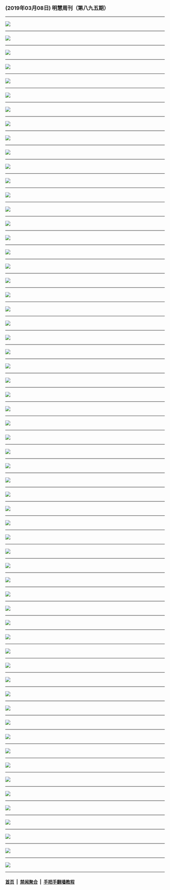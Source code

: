 ### (2019年03月08日) 明慧周刊（第八九五期） 

---

<img src="http://qikan.minghui.org/mhqkpage/qikanimage/2019/03/08/mhweekly895_read-online1.png"/><hr/>
<img src="http://qikan.minghui.org/mhqkpage/qikanimage/2019/03/08/mhweekly895_read-online2.png"/><hr/>
<img src="http://qikan.minghui.org/mhqkpage/qikanimage/2019/03/08/mhweekly895_read-online3.png"/><hr/>
<img src="http://qikan.minghui.org/mhqkpage/qikanimage/2019/03/08/mhweekly895_read-online4.png"/><hr/>
<img src="http://qikan.minghui.org/mhqkpage/qikanimage/2019/03/08/mhweekly895_read-online5.png"/><hr/>
<img src="http://qikan.minghui.org/mhqkpage/qikanimage/2019/03/08/mhweekly895_read-online6.png"/><hr/>
<img src="http://qikan.minghui.org/mhqkpage/qikanimage/2019/03/08/mhweekly895_read-online7.png"/><hr/>
<img src="http://qikan.minghui.org/mhqkpage/qikanimage/2019/03/08/mhweekly895_read-online8.png"/><hr/>
<img src="http://qikan.minghui.org/mhqkpage/qikanimage/2019/03/08/mhweekly895_read-online9.png"/><hr/>
<img src="http://qikan.minghui.org/mhqkpage/qikanimage/2019/03/08/mhweekly895_read-online10.png"/><hr/>
<img src="http://qikan.minghui.org/mhqkpage/qikanimage/2019/03/08/mhweekly895_read-online11.png"/><hr/>
<img src="http://qikan.minghui.org/mhqkpage/qikanimage/2019/03/08/mhweekly895_read-online12.png"/><hr/>
<img src="http://qikan.minghui.org/mhqkpage/qikanimage/2019/03/08/mhweekly895_read-online13.png"/><hr/>
<img src="http://qikan.minghui.org/mhqkpage/qikanimage/2019/03/08/mhweekly895_read-online14.png"/><hr/>
<img src="http://qikan.minghui.org/mhqkpage/qikanimage/2019/03/08/mhweekly895_read-online15.png"/><hr/>
<img src="http://qikan.minghui.org/mhqkpage/qikanimage/2019/03/08/mhweekly895_read-online16.png"/><hr/>
<img src="http://qikan.minghui.org/mhqkpage/qikanimage/2019/03/08/mhweekly895_read-online17.png"/><hr/>
<img src="http://qikan.minghui.org/mhqkpage/qikanimage/2019/03/08/mhweekly895_read-online18.png"/><hr/>
<img src="http://qikan.minghui.org/mhqkpage/qikanimage/2019/03/08/mhweekly895_read-online19.png"/><hr/>
<img src="http://qikan.minghui.org/mhqkpage/qikanimage/2019/03/08/mhweekly895_read-online20.png"/><hr/>
<img src="http://qikan.minghui.org/mhqkpage/qikanimage/2019/03/08/mhweekly895_read-online21.png"/><hr/>
<img src="http://qikan.minghui.org/mhqkpage/qikanimage/2019/03/08/mhweekly895_read-online22.png"/><hr/>
<img src="http://qikan.minghui.org/mhqkpage/qikanimage/2019/03/08/mhweekly895_read-online23.png"/><hr/>
<img src="http://qikan.minghui.org/mhqkpage/qikanimage/2019/03/08/mhweekly895_read-online24.png"/><hr/>
<img src="http://qikan.minghui.org/mhqkpage/qikanimage/2019/03/08/mhweekly895_read-online25.png"/><hr/>
<img src="http://qikan.minghui.org/mhqkpage/qikanimage/2019/03/08/mhweekly895_read-online26.png"/><hr/>
<img src="http://qikan.minghui.org/mhqkpage/qikanimage/2019/03/08/mhweekly895_read-online27.png"/><hr/>
<img src="http://qikan.minghui.org/mhqkpage/qikanimage/2019/03/08/mhweekly895_read-online28.png"/><hr/>
<img src="http://qikan.minghui.org/mhqkpage/qikanimage/2019/03/08/mhweekly895_read-online29.png"/><hr/>
<img src="http://qikan.minghui.org/mhqkpage/qikanimage/2019/03/08/mhweekly895_read-online30.png"/><hr/>
<img src="http://qikan.minghui.org/mhqkpage/qikanimage/2019/03/08/mhweekly895_read-online31.png"/><hr/>
<img src="http://qikan.minghui.org/mhqkpage/qikanimage/2019/03/08/mhweekly895_read-online32.png"/><hr/>
<img src="http://qikan.minghui.org/mhqkpage/qikanimage/2019/03/08/mhweekly895_read-online33.png"/><hr/>
<img src="http://qikan.minghui.org/mhqkpage/qikanimage/2019/03/08/mhweekly895_read-online34.png"/><hr/>
<img src="http://qikan.minghui.org/mhqkpage/qikanimage/2019/03/08/mhweekly895_read-online35.png"/><hr/>
<img src="http://qikan.minghui.org/mhqkpage/qikanimage/2019/03/08/mhweekly895_read-online36.png"/><hr/>
<img src="http://qikan.minghui.org/mhqkpage/qikanimage/2019/03/08/mhweekly895_read-online37.png"/><hr/>
<img src="http://qikan.minghui.org/mhqkpage/qikanimage/2019/03/08/mhweekly895_read-online38.png"/><hr/>
<img src="http://qikan.minghui.org/mhqkpage/qikanimage/2019/03/08/mhweekly895_read-online39.png"/><hr/>
<img src="http://qikan.minghui.org/mhqkpage/qikanimage/2019/03/08/mhweekly895_read-online40.png"/><hr/>
<img src="http://qikan.minghui.org/mhqkpage/qikanimage/2019/03/08/mhweekly895_read-online41.png"/><hr/>
<img src="http://qikan.minghui.org/mhqkpage/qikanimage/2019/03/08/mhweekly895_read-online42.png"/><hr/>
<img src="http://qikan.minghui.org/mhqkpage/qikanimage/2019/03/08/mhweekly895_read-online43.png"/><hr/>
<img src="http://qikan.minghui.org/mhqkpage/qikanimage/2019/03/08/mhweekly895_read-online44.png"/><hr/>
<img src="http://qikan.minghui.org/mhqkpage/qikanimage/2019/03/08/mhweekly895_read-online45.png"/><hr/>
<img src="http://qikan.minghui.org/mhqkpage/qikanimage/2019/03/08/mhweekly895_read-online46.png"/><hr/>
<img src="http://qikan.minghui.org/mhqkpage/qikanimage/2019/03/08/mhweekly895_read-online47.png"/><hr/>
<img src="http://qikan.minghui.org/mhqkpage/qikanimage/2019/03/08/mhweekly895_read-online48.png"/><hr/>
<img src="http://qikan.minghui.org/mhqkpage/qikanimage/2019/03/08/mhweekly895_read-online49.png"/><hr/>
<img src="http://qikan.minghui.org/mhqkpage/qikanimage/2019/03/08/mhweekly895_read-online50.png"/><hr/>
<img src="http://qikan.minghui.org/mhqkpage/qikanimage/2019/03/08/mhweekly895_read-online51.png"/><hr/>
<img src="http://qikan.minghui.org/mhqkpage/qikanimage/2019/03/08/mhweekly895_read-online52.png"/><hr/>
<img src="http://qikan.minghui.org/mhqkpage/qikanimage/2019/03/08/mhweekly895_read-online53.png"/><hr/>
<img src="http://qikan.minghui.org/mhqkpage/qikanimage/2019/03/08/mhweekly895_read-online54.png"/><hr/>
<img src="http://qikan.minghui.org/mhqkpage/qikanimage/2019/03/08/mhweekly895_read-online55.png"/><hr/>
<img src="http://qikan.minghui.org/mhqkpage/qikanimage/2019/03/08/mhweekly895_read-online56.png"/><hr/>
<img src="http://qikan.minghui.org/mhqkpage/qikanimage/2019/03/08/mhweekly895_read-online57.png"/><hr/>
<img src="http://qikan.minghui.org/mhqkpage/qikanimage/2019/03/08/mhweekly895_read-online58.png"/><hr/>
<img src="http://qikan.minghui.org/mhqkpage/qikanimage/2019/03/08/mhweekly895_read-online59.png"/><hr/>
<img src="http://qikan.minghui.org/mhqkpage/qikanimage/2019/03/08/mhweekly895_read-online60.png"/><hr/>


#### [首页](../../../..) &nbsp;|&nbsp; [禁闻聚合](https://github.com/gfw-breaker/banned-news) &nbsp;|&nbsp; [手把手翻墙教程](https://github.com/gfw-breaker/guides) 